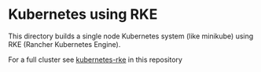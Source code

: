 # Kubernetes using RKE

This directory builds a single node Kubernetes system (like minikube) using RKE (Rancher Kubernetes Engine).

For a full cluster see [kubernetes-rke](../kubernetes-rke) in this repository
